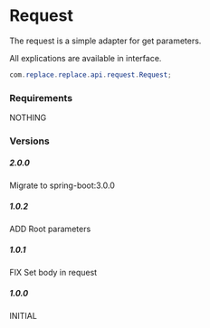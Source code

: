 # Request

The request is a simple adapter for get parameters.

All explications are available in interface.

```java
com.replace.replace.api.request.Request;
```

### Requirements

NOTHING

### Versions

##### 2.0.0

Migrate to spring-boot:3.0.0

##### 1.0.2

ADD Root parameters

##### 1.0.1

FIX Set body in request

##### 1.0.0

INITIAL
